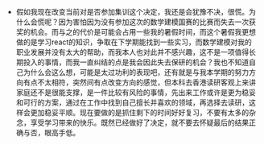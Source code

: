 - 假如我现在改变当前对是否参加集训这个决定，我还是会犹豫不决，很慌。为什么会慌呢？因为害怕因为没有参加这次的数学建模国赛的比赛而失去一次获奖的机会。而与之的代价是可能会占用一些我的暑假时间，而这个暑假我更想做的是学习react的知识，争取在下学期能找到一些实习，而数学建模对我的职业发展并没有太大的帮助，而我本人也对此并不感兴趣，这不是一项值得长期投入的事情，而我一直纠结的点是我会因此失去保研的机会？我也不知道自己为什么会这么想，可能是太过功利的表现吧，还有就是与我本学期的努力方向有点不太相符，突然间有点改变方向的感觉，但本科去香港读研客观上来讲家庭还不是很能支撑，是一件比较有风险的事情，先出来工作或许是更为稳妥和可行的方案，通过在工作中找到自己擅长并喜欢的领域，再选择去读研，这样会更加稳妥平顺。现在要做的是抓住剩下的时间好好复习，不要有太多的杂念，享受学习带来的快乐。既然已经做好了决定，就不要去怀疑最后的结果正确与否，眼高手低。